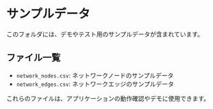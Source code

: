 # サンプルデータ

このフォルダには、デモやテスト用のサンプルデータが含まれています。

## ファイル一覧

- `network_nodes.csv`: ネットワークノードのサンプルデータ
- `network_edges.csv`: ネットワークエッジのサンプルデータ

これらのファイルは、アプリケーションの動作確認やデモに使用できます。